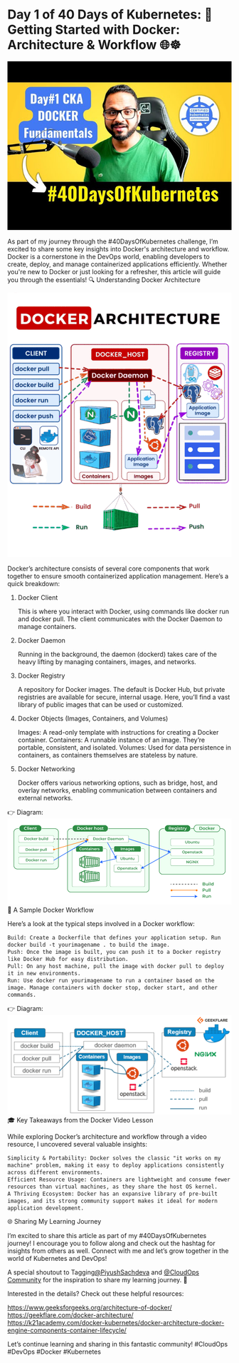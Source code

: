 # Day 1 of 40 Days of Kubernetes: 🚀 Getting Started with Docker: Architecture & Workflow 🌐☸️


<img src='./assets/1.png'>

As part of my journey through the #40DaysOfKubernetes challenge, I’m excited to share some key insights into Docker's architecture and workflow. Docker is a cornerstone in the DevOps world, enabling developers to create, deploy, and manage containerized applications efficiently. Whether you're new to Docker or just looking for a refresher, this article will guide you through the essentials!
🔍 Understanding Docker Architecture

<img src='./assets/arch.gif'>

Docker’s architecture consists of several core components that work together to ensure smooth containerized application management. Here’s a quick breakdown:
1. Docker Client

    This is where you interact with Docker, using commands like docker run and docker pull. The client communicates with the Docker Daemon to manage containers.

2. Docker Daemon

    Running in the background, the daemon (dockerd) takes care of the heavy lifting by managing containers, images, and networks.

3. Docker Registry

    A repository for Docker images. The default is Docker Hub, but private registries are available for secure, internal usage. Here, you’ll find a vast library of public images that can be used or customized.

4. Docker Objects (Images, Containers, and Volumes)

    Images: A read-only template with instructions for creating a Docker container.
    Containers: A runnable instance of an image. They’re portable, consistent, and isolated.
    Volumes: Used for data persistence in containers, as containers themselves are stateless by nature.

5. Docker Networking

    Docker offers various networking options, such as bridge, host, and overlay networks, enabling communication between containers and external networks.

👉 Diagram:
<img src='./assets/Architecture-of-Docker.png'>
🔄 A Sample Docker Workflow


Here’s a look at the typical steps involved in a Docker workflow:

    Build: Create a Dockerfile that defines your application setup. Run docker build -t yourimagename . to build the image.
    Push: Once the image is built, you can push it to a Docker registry like Docker Hub for easy distribution.
    Pull: On any host machine, pull the image with docker pull to deploy it in new environments.
    Run: Use docker run yourimagename to run a container based on the image. Manage containers with docker stop, docker start, and other commands.

👉 Diagram:
<img src='./assets/docker-architecture-609x270.png'>
🎓 Key Takeaways from the Docker Video Lesson

While exploring Docker’s architecture and workflow through a video resource, I uncovered several valuable insights:

    Simplicity & Portability: Docker solves the classic "it works on my machine" problem, making it easy to deploy applications consistently across different environments.
    Efficient Resource Usage: Containers are lightweight and consume fewer resources than virtual machines, as they share the host OS kernel.
    A Thriving Ecosystem: Docker has an expansive library of pre-built images, and its strong community support makes it ideal for modern application development.

🌐 Sharing My Learning Journey

I’m excited to share this article as part of my #40DaysOfKubernetes journey! I encourage you to follow along and check out the hashtag for insights from others as well. Connect with me and let’s grow together in the world of Kubernetes and DevOps!

A special shoutout to Tagging[@PiyushSachdeva](https://www.linkedin.com/in/piyush-sachdeva) and [@CloudOps Community](https://www.linkedin.com/company/thecloudopscomm) for the inspiration to share my learning journey. 🎉

Interested in the details? Check out these helpful resources:

https://www.geeksforgeeks.org/architecture-of-docker/
https://geekflare.com/docker-architecture/ https://k21academy.com/docker-kubernetes/docker-architecture-docker-engine-components-container-lifecycle/   

Let’s continue learning and sharing in this fantastic community! #CloudOps #DevOps #Docker #Kubernetes